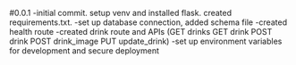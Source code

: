 #0.0.1
-initial commit. setup venv and installed flask. created requirements.txt.
-set up database connection, added schema file
-created health route
-created drink route and APIs (GET drinks GET drink POST drink POST drink_image PUT update_drink)
-set up environment variables for development and secure deployment

